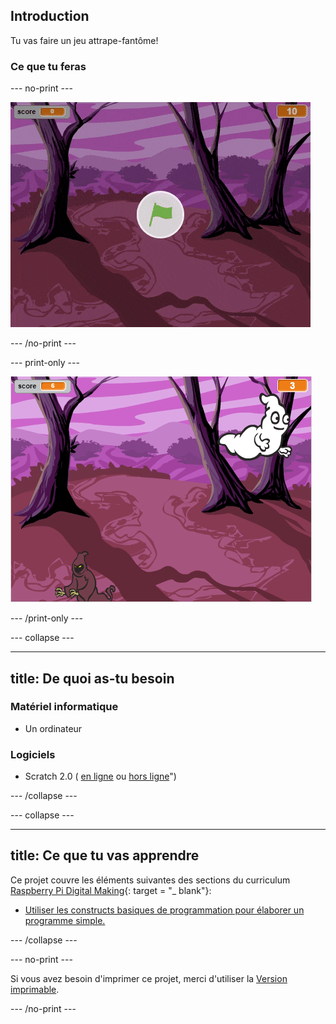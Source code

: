 ## Introduction

Tu vas faire un jeu attrape-fantôme!

### Ce que tu feras

\--- no-print \---

![démonstration](images/showcase.gif)

\--- /no-print \---

\--- print-only \---

![démonstration](images/showcase-static.png)

\--- /print-only \---

\--- collapse \---

* * *

## title: De quoi as-tu besoin

### Matériel informatique

+ Un ordinateur

### Logiciels

+ Scratch 2.0 ( [en ligne](http://rpf.io/scratchon) ou [hors ligne](http://rpf.io/scratchoff)")

\--- /collapse \---

\--- collapse \---

* * *

## title: Ce que tu vas apprendre

Ce projet couvre les éléments suivantes des sections du curriculum [ Raspberry Pi Digital Making](http://rpf.io/curriculum){: target = "_ blank"}:

+ [Utiliser les constructs basiques de programmation pour élaborer un programme simple.](https://www.raspberrypi.org/curriculum/programming/creator)

\--- /collapse \---

\--- no-print \---

Si vous avez besoin d'imprimer ce projet, merci d'utiliser la [Version imprimable](https://projects.raspberrypi.org/en/projects/ghostbusters/print).

\--- /no-print \---